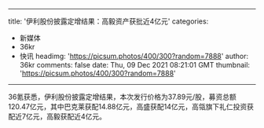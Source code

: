 
---
title: '伊利股份披露定增结果：高毅资产获批近4亿元'
categories: 
 - 新媒体
 - 36kr
 - 快讯
headimg: 'https://picsum.photos/400/300?random=7888'
author: 36kr
comments: false
date: Thu, 09 Dec 2021 08:21:01 GMT
thumbnail: 'https://picsum.photos/400/300?random=7888'
---

<div>   
36氪获悉，伊利股份披露定增结果，本次发行价格为37.89元/股，募资总额120.47亿元，其中巴克莱获配14.88亿元，高盛获配14亿元，高瓴旗下礼仁投资获配近7亿元，高毅获配近4亿元。  
</div>
            
